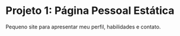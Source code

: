# Projeto 1: Página Pessoal Estática  
Pequeno site para apresentar meu perfil, habilidades e contato.
